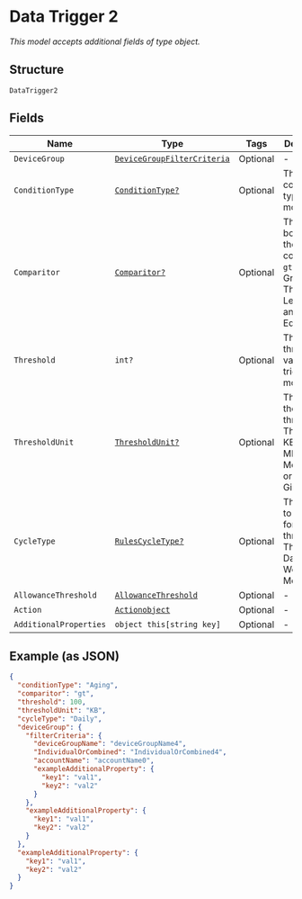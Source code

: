 
# Data Trigger 2

*This model accepts additional fields of type object.*

## Structure

`DataTrigger2`

## Fields

| Name | Type | Tags | Description |
|  --- | --- | --- | --- |
| `DeviceGroup` | [`DeviceGroupFilterCriteria`](../../doc/models/device-group-filter-criteria.md) | Optional | - |
| `ConditionType` | [`ConditionType?`](../../doc/models/condition-type.md) | Optional | The condition type being monitored |
| `Comparitor` | [`Comparitor?`](../../doc/models/comparitor.md) | Optional | The boolean of the comparison. `gt` is Greater Than, `lt` is Less Than and `eq` is Equal To |
| `Threshold` | `int?` | Optional | The threshold value the trigger monitors for |
| `ThresholdUnit` | [`ThresholdUnit?`](../../doc/models/threshold-unit.md) | Optional | The units of the threshold. This can be KB, Kilobits, MB, Megabits, or GB, Gigabits |
| `CycleType` | [`RulesCycleType?`](../../doc/models/rules-cycle-type.md) | Optional | The interval to monitor for the threshold. This can be Daily, Weekly or Monthly |
| `AllowanceThreshold` | [`AllowanceThreshold`](../../doc/models/allowance-threshold.md) | Optional | - |
| `Action` | [`Actionobject`](../../doc/models/actionobject.md) | Optional | - |
| `AdditionalProperties` | `object this[string key]` | Optional | - |

## Example (as JSON)

```json
{
  "conditionType": "Aging",
  "comparitor": "gt",
  "threshold": 100,
  "thresholdUnit": "KB",
  "cycleType": "Daily",
  "deviceGroup": {
    "filterCriteria": {
      "deviceGroupName": "deviceGroupName4",
      "IndividualOrCombined": "IndividualOrCombined4",
      "accountName": "accountName0",
      "exampleAdditionalProperty": {
        "key1": "val1",
        "key2": "val2"
      }
    },
    "exampleAdditionalProperty": {
      "key1": "val1",
      "key2": "val2"
    }
  },
  "exampleAdditionalProperty": {
    "key1": "val1",
    "key2": "val2"
  }
}
```

